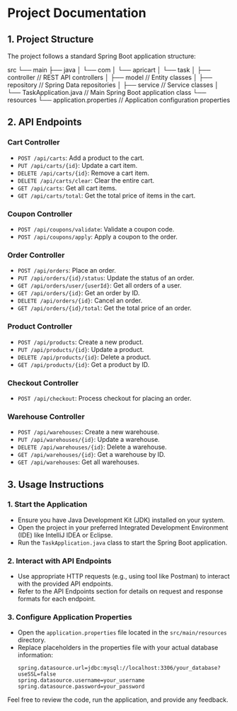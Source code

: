# Project Documentation

## 1. Project Structure

The project follows a standard Spring Boot application structure:

src
 └── main
   ├── java
   │   └── com
   │       └── apricart
   │           └── task
   │               ├── controller       // REST API controllers
   │               ├── model           // Entity classes
   │               ├── repository      // Spring Data repositories
   │               ├── service         // Service classes
   │               └── TaskApplication.java  // Main Spring Boot application class
   └── resources
       └── application.properties       // Application configuration properties


## 2. API Endpoints

### Cart Controller
- `POST /api/carts`: Add a product to the cart.
- `PUT /api/carts/{id}`: Update a cart item.
- `DELETE /api/carts/{id}`: Remove a cart item.
- `DELETE /api/carts/clear`: Clear the entire cart.
- `GET /api/carts`: Get all cart items.
- `GET /api/carts/total`: Get the total price of items in the cart.

### Coupon Controller
- `POST /api/coupons/validate`: Validate a coupon code.
- `POST /api/coupons/apply`: Apply a coupon to the order.

### Order Controller
- `POST /api/orders`: Place an order.
- `PUT /api/orders/{id}/status`: Update the status of an order.
- `GET /api/orders/user/{userId}`: Get all orders of a user.
- `GET /api/orders/{id}`: Get an order by ID.
- `DELETE /api/orders/{id}`: Cancel an order.
- `GET /api/orders/{id}/total`: Get the total price of an order.

### Product Controller
- `POST /api/products`: Create a new product.
- `PUT /api/products/{id}`: Update a product.
- `DELETE /api/products/{id}`: Delete a product.
- `GET /api/products/{id}`: Get a product by ID.

### Checkout Controller
- `POST /api/checkout`: Process checkout for placing an order.

### Warehouse Controller
- `POST /api/warehouses`: Create a new warehouse.
- `PUT /api/warehouses/{id}`: Update a warehouse.
- `DELETE /api/warehouses/{id}`: Delete a warehouse.
- `GET /api/warehouses/{id}`: Get a warehouse by ID.
- `GET /api/warehouses`: Get all warehouses.

## 3. Usage Instructions

### 1. Start the Application
- Ensure you have Java Development Kit (JDK) installed on your system.
- Open the project in your preferred Integrated Development Environment (IDE) like IntelliJ IDEA or Eclipse.
- Run the `TaskApplication.java` class to start the Spring Boot application.

### 2. Interact with API Endpoints
- Use appropriate HTTP requests (e.g., using tool like Postman) to interact with the provided API endpoints.
- Refer to the API Endpoints section for details on request and response formats for each endpoint.

### 3. Configure Application Properties

- Open the `application.properties` file located in the `src/main/resources` directory.
- Replace placeholders in the properties file with your actual database information:
  ```properties
  spring.datasource.url=jdbc:mysql://localhost:3306/your_database?useSSL=false
  spring.datasource.username=your_username
  spring.datasource.password=your_password

Feel free to review the code, run the application, and provide any feedback.
